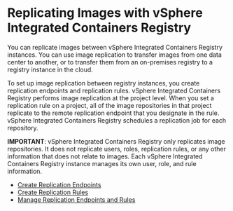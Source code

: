 # Replicating Images with vSphere Integrated Containers Registry

You can replicate images between vSphere Integrated Containers Registry instances. You can use image replication to transfer images from one data center to another, or to transfer them from an on-premises registry to a registry instance in the cloud.  

To set up image replication between registry instances, you create replication endpoints and replication rules. vSphere Integrated Containers Registry performs image replication at the project level. When you set a replication rule on a project, all of the image repositories in that project replicate to the remote replication endpoint that you designate in the rule. vSphere Integrated Containers Registry schedules a replication job for each repository. 

**IMPORTANT**: vSphere Integrated Containers Registry only replicates image repositories. It does not replicate users, roles, replication rules, or any other information that does not relate to images. Each vSphere Integrated Containers Registry instance manages its own user, role, and rule information.

* [Create Replication Endpoints](create_replication_endpoints.md)
* [Create Replication Rules](create_replication_rules.md)
* [Manage Replication Endpoints and Rules](manage_replication_endpoints.md)